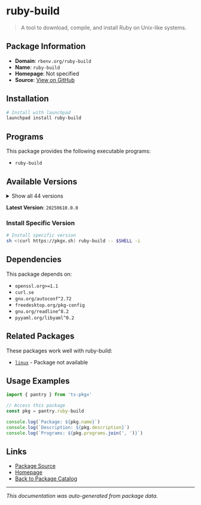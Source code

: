 # ruby-build

> A tool to download, compile, and install Ruby on Unix-like systems.

## Package Information

- **Domain**: `rbenv.org/ruby-build`
- **Name**: `ruby-build`
- **Homepage**: Not specified
- **Source**: [View on GitHub](https://github.com/pkgxdev/pantry/tree/main/projects/rbenv.org/ruby-build/package.yml)

## Installation

```bash
# Install with launchpad
launchpad install ruby-build
```

## Programs

This package provides the following executable programs:

- `ruby-build`

## Available Versions

<details>
<summary>Show all 44 versions</summary>

- `20250610.0.0`, `20250529.1.0`, `20250516.0.0`, `20250507.0.0`, `20250430.0.0`
- `20250424.0.0`, `20250418.0.0`, `20250415.0.0`, `20250409.0.0`, `20250326.0.0`
- `20250318.0.0`, `20250215.0.0`, `20250212.0.0`, `20250205.0.0`, `20250130.0.0`
- `20250127.0.0`, `20250121.0.0`, `20250115.0.0`, `20250114.0.0`, `20241225.2.0`
- `20241225.1.0`, `20241225.0.0`, `20241213.0.0`, `20241105.0.0`, `20241030.0.0`
- `20241017.0.0`, `20241007.0.0`, `20240917.0.0`, `20240903.0.0`, `20240727.0.0`
- `20240722.0.0`, `20240709.1.0`, `20240709.0.0`, `20240702.0.0`, `20240612.0.0`
- `20240530.1.0`, `20240530.0.0`, `20240517.0.0`, `20240501.0.0`, `20240423.0.0`
- `20240416.0.0`, `20240319.0.0`, `20240318.0.0`, `20240221.0.0`

</details>

**Latest Version**: `20250610.0.0`

### Install Specific Version

```bash
# Install specific version
sh <(curl https://pkgx.sh) ruby-build -- $SHELL -i
```

## Dependencies

This package depends on:

- `openssl.org>=1.1`
- `curl.se`
- `gnu.org/autoconf^2.72`
- `freedesktop.org/pkg-config`
- `gnu.org/readline^8.2`
- `pyyaml.org/libyaml^0.2`

## Related Packages

These packages work well with ruby-build:

- [`linux`](../../linux.md) - Package not available

## Usage Examples

```typescript
import { pantry } from 'ts-pkgx'

// Access this package
const pkg = pantry.ruby-build

console.log(`Package: ${pkg.name}`)
console.log(`Description: ${pkg.description}`)
console.log(`Programs: ${pkg.programs.join(', ')}`)
```

## Links

- [Package Source](https://github.com/pkgxdev/pantry/tree/main/projects/rbenv.org/ruby-build/package.yml)
- [Homepage](#)
- [Back to Package Catalog](../../../package-catalog.md)

---

*This documentation was auto-generated from package data.*
